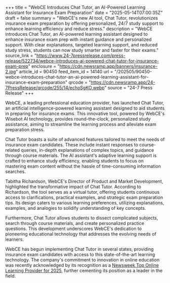 +++
title = "WebCE Introduces Chat Tutor, an AI-Powered Learning Assistant for Insurance Exam Preparation"
date = "2025-05-14T07:00:35Z"
draft = false
summary = "WebCE's new AI tool, Chat Tutor, revolutionizes insurance exam preparation by offering personalized, 24/7 study support to enhance learning efficiency and reduce stress."
description = "WebCE introduces Chat Tutor, an AI-powered learning assistant designed to enhance insurance exam prep with instant guidance and personalized support. With clear explanations, targeted learning support, and reduced study stress, students can now study smarter and faster for their exams."
source_link = "https://www.24-7pressrelease.com/press-release/522734/webce-introduces-ai-powered-chat-tutor-for-insurance-exam-prep"
enclosure = "https://cdn.newsramp.app/banners/insurance-2.jpg"
article_id = 90450
feed_item_id = 14140
url = "/202505/90450-webce-introduces-chat-tutor-an-ai-powered-learning-assistant-for-insurance-exam-preparation"
qrcode = "https://cdn.newsramp.app/24-7PressRelease/qrcode/255/14/echoSgKO.webp"
source = "24-7 Press Release"
+++

<p>WebCE, a leading professional education provider, has launched Chat Tutor, an artificial intelligence-powered learning assistant designed to aid students in preparing for insurance exams. This innovative tool, powered by WebCE's Wisebot AI technology, provides round-the-clock, personalized study assistance, aiming to streamline the learning process and alleviate exam preparation stress.</p><p>Chat Tutor boasts a suite of advanced features tailored to meet the needs of insurance exam candidates. These include instant responses to course-related queries, in-depth explanations of complex topics, and guidance through course materials. The AI assistant's adaptive learning support is crafted to enhance study efficiency, enabling students to focus on mastering exam content without the hassle of time-consuming information searches.</p><p>Tabitha Richardson, WebCE's Director of Product and Market Development, highlighted the transformative impact of Chat Tutor. According to Richardson, the tool serves as a virtual tutor, offering students continuous access to clarifications, practical examples, and strategic exam preparation tips. Its design caters to various learning preferences, utilizing explanations, examples, and analogies to solidify understanding of key concepts.</p><p>Furthermore, Chat Tutor allows students to dissect complicated subjects, search through course materials, and create personalized practice questions. This development underscores WebCE's dedication to pioneering educational technology that addresses the evolving needs of learners.</p><p>WebCE has begun implementing Chat Tutor in several states, providing insurance exam candidates with access to this state-of-the-art learning technology. The company's commitment to innovation in online education was recently acknowledged by its recognition as a <a href='https://blog.webce.com/article/newsweek-names-webce-a-2025-top-online-learning-provider' rel='nofollow' target='_blank'>Newsweek Top Online Learning Provider for 2025</a>, further cementing its position as a leader in the field.</p>